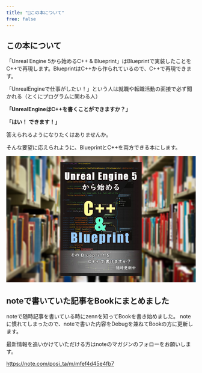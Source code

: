 ```yaml
---
title: "📘この本について"
free: false
---
```


## この本について
「Unreal Engine 5から始めるC++ & Blueprint」はBlueprintで実装したことをC++で再現します。BlueprintはC++から作られているので、C++で再現できます。

「UnrealEngineで仕事がしたい！」という人は就職や転職活動の面接で必ず聞かれる（とくにプログラムに関わる人）

**「UnrealEngineはC++を書くことができますか？」**

**「はい！ できます！」**

答えられるようになりたくはありませんか。

そんな要望に応えられように、BlueprintとC++を両方できる本にします。

![本の紹介](/images/books/ue5_starter_cpp_and_bp_001/chap_00_about/2022-01-27-17-31-43.png)

## noteで書いていた記事をBookにまとめました
noteで随時記事を書いている時にzennを知ってBookを書き始めました。
noteに慣れてしまったので、noteで書いた内容をDebugを兼ねてBookの方に更新します。

最新情報を追いかけていただける方はnoteのマガジンのフォローをお願いします。

https://note.com/posi_ta/m/mfef4d45e4fb7
